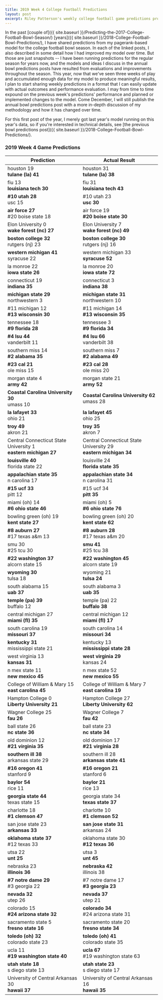 ```yaml
---
title: 2019 Week 4 College Football Predictions
layout: post
excerpt: Riley Patterson's weekly college football game predictions produced from a gradually improving pagerank-based model. Updated with comparisons to actual results as those results come in.
---
```


In the past [couple of]({{ site.baseurl }}/Predicting-the-2017-College-Football-Bowl-Season/) [years]({{ site.baseurl }}/2018-College-Football-Bowl-Predictions/), I have shared predictions from my pagerank-based model for the college football bowl season. In each of the linked posts, I also described in some detail how I had improved my model over time. But those are just snapshots -- I have been running predictions for the regular season for years now, and the models and ideas I discuss in the annual bowl predictions posts have resulted from evaluations and improvements throughout the season. This year, now that we've seen three weeks of play and accumulated enough data for my model to produce meaningful results, I plan to start sharing weekly predictions in a format that I can easily update with actual outcomes and performance evaluation. I may from time to time expound on the previous week's predictions' performance and planned or implemented changes to the model. Come December, I will still publish the annual bowl predictions post with a more in-depth discussion of my methodology and how it has changed over time.

For this first post of the year, I merely got last year's model running on this year's data, so if you're interested in technical details, see [the previous bowl predictions post]({{ site.baseurl }}/2018-College-Football-Bowl-Predictions/).

### 2019 Week 4 Game Predictions

| Prediction | Actual Result |
|------------|---------------|
| houston 19<br>**tulane (la) 41** | houston 31<br>**tulane (la) 38** |
| fiu 13<br>**louisiana tech 30** | fiu 31<br>**louisiana tech 43** |
| **#10 utah 28**<br>usc 15 | #10 utah 23<br>**usc 30** |
| **air force 27**<br>#20 boise state 18 | air force 19<br>**#20 boise state 30** |
| Elon University 0<br>**wake forest (nc) 27** | Elon University 7<br>**wake forest (nc) 49** |
| **boston college 32**<br>rutgers (nj) 23 | **boston college 30**<br>rutgers (nj) 16 |
| **western michigan 41**<br>syracuse 22 | western michigan 33<br>**syracuse 52** |
| la monroe 22<br>**iowa state 26** | la monroe 20<br>**iowa state 72** |
| connecticut 19<br>**indiana 35** | connecticut 3<br>**indiana 38** |
| **michigan state 29**<br>northwestern 3 | **michigan state 31**<br>northwestern 10 |
| #11 michigan 12<br>**#13 wisconsin 30** | #11 michigan 14<br>**#13 wisconsin 35** |
| tennessee 18<br>**#9 florida 28** | tennessee 3<br>**#9 florida 34** |
| **#4 lsu 44**<br>vanderbilt 11 | **#4 lsu 66**<br>vanderbilt 38 |
| southern miss 14<br>**#2 alabama 35** | southern miss 7<br>**#2 alabama 49** |
| **#23 cal 21**<br>ole miss 15 | **#23 cal 28**<br>ole miss 20 |
| morgan state 4<br>**army 42** | morgan state 21<br>**army 52** |
| **Coastal Carolina University 30**<br>umass 10 | **Coastal Carolina University 62**<br>umass 28 |
| **la lafayet 33**<br>ohio 21 | **la lafayet 45**<br>ohio 25 |
| **troy 49**<br>akron 21 | **troy 35**<br>akron 7 |
| Central Connecticut State University 1<br>**eastern michigan 27** | Central Connecticut State University 29<br>**eastern michigan 34** |
| **louisville 40**<br>florida state 22 | louisville 24<br>**florida state 35** |
| **appalachian state 35**<br>n carolina 17 | **appalachian state 34**<br>n carolina 31 |
| **#15 ucf 33**<br>pitt 12 | #15 ucf 34<br>**pitt 35** |
| miami (oh) 14<br>**#6 ohio state 46** | miami (oh) 5<br>**#6 ohio state 76** |
| bowling green (oh) 19<br>**kent state 27** | bowling green (oh) 20<br>**kent state 62** |
| **#8 auburn 27**<br>#17 texas a&m 13 | **#8 auburn 28**<br>#17 texas a&m 20 |
| smu 30<br>#25 tcu 30 | **smu 41**<br>#25 tcu 38 |
| **#22 washington 37**<br>alcorn state 15 | **#22 washington 45**<br>alcorn state 19 |
| **wyoming 30**<br>tulsa 18 | wyoming 21<br>**tulsa 24** |
| south alabama 15<br>**uab 37** | south alabama 3<br>**uab 35** |
| **temple (pa) 39**<br>buffalo 12 | temple (pa) 22<br>**buffalo 38** |
| central michigan 27<br>**miami (fl) 35** | central michigan 12<br>**miami (fl) 17** |
| south carolina 19<br>**missouri 37** | south carolina 14<br>**missouri 34** |
| **kentucky 31**<br>mississippi state 21 | kentucky 13<br>**mississippi state 28** |
| west virginia 13<br>**kansas 31** | **west virginia 29**<br>kansas 24 |
| n mex state 11<br>**new mexico 45** | n mex state 52<br>**new mexico 55** |
| College of William & Mary 15<br>**east carolina 45** | College of William & Mary 7<br>**east carolina 19** |
| Hampton College 0<br>**Liberty University 21** | Hampton College 27<br>**Liberty University 62** |
| Wagner College 25<br>**fau 26** | Wagner College 7<br>**fau 42** |
| ball state 26<br>**nc state 36** | ball state 23<br>**nc state 34** |
| old dominion 12<br>**#21 virginia 35** | old dominion 17<br>**#21 virginia 28** |
| **southern ill 38**<br>arkansas state 29 | southern ill 28<br>**arkansas state 41** |
| **#16 oregon 41**<br>stanford 9 | **#16 oregon 21**<br>stanford 6 |
| **baylor 54**<br>rice 11 | **baylor 21**<br>rice 13 |
| **georgia state 44**<br>texas state 15 | georgia state 34<br>**texas state 37** |
| charlotte 18<br>**#1 clemson 47** | charlotte 10<br>**#1 clemson 52** |
| san jose state 23<br>**arkansas 33** | **san jose state 31**<br>arkansas 24 |
| **oklahoma state 37**<br>#12 texas 33 | oklahoma state 30<br>**#12 texas 36** |
| utsa 22<br>**unt 25** | utsa 3<br>**unt 45** |
| nebraska 23<br>**illinois 36** | **nebraska 42**<br>illinois 38 |
| **#7 notre dame 29**<br>#3 georgia 22 | #7 notre dame 17<br>**#3 georgia 23** |
| **nevada 32**<br>utep 26 | **nevada 37**<br>utep 21 |
| colorado 15<br>**#24 arizona state 32** | **colorado 34**<br>#24 arizona state 31 |
| sacramento state 5<br>**fresno state 16** | sacramento state 20<br>**fresno state 34** |
| **toledo (oh) 32**<br>colorado state 23 | **toledo (oh) 41**<br>colorado state 35 |
| ucla 11<br>**#19 washington state 40** | **ucla 67**<br>#19 washington state 63 |
| **utah state 18**<br>s diego state 13 | **utah state 23**<br>s diego state 17 |
| University of Central Arkansas 30<br>**hawaii 37** | University of Central Arkansas 16<br>**hawaii 35** |

